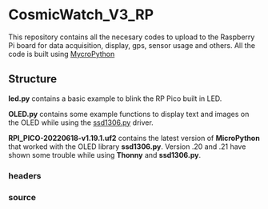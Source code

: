 # CosmicWatch_V3_RP

This repository contains all the necesary codes to upload to the Raspberry Pi board for data acquisition, display, gps, sensor usage and others. All the code is built using [MycroPython](https://micropython.org/)

## Structure

**led.py** contains a basic example to blink the RP Pico built in LED.

**OLED.py** contains some example functions to display text and images on the OLED while using the [ssd1306.py](https://github.com/micropython/micropython/blob/bc7822d8e95c40a9d5e403fd22c82b1bbad53b8b/drivers/display/ssd1306.py) driver.

**RPI_PICO-20220618-v1.19.1.uf2** contains the latest version of **MicroPython** that worked with the OLED library **ssd1306.py**. Version .20 and .21 have shown some trouble while using **Thonny** and **ssd1306.py**.

### headers

### source
